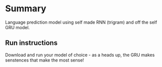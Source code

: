 # Summary #
Language prediction model using self made RNN (trigram) and off the self GRU model.

## Run instructions ##
Download and run your model of choice - as a heads up, the GRU makes senstences that make the most sense!
